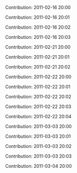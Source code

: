 Contribution: 2011-02-16 20:00

Contribution: 2011-02-16 20:01

Contribution: 2011-02-16 20:02

Contribution: 2011-02-16 20:03

Contribution: 2011-02-21 20:00

Contribution: 2011-02-21 20:01

Contribution: 2011-02-21 20:02

Contribution: 2011-02-22 20:00

Contribution: 2011-02-22 20:01

Contribution: 2011-02-22 20:02

Contribution: 2011-02-22 20:03

Contribution: 2011-02-22 20:04

Contribution: 2011-03-03 20:00

Contribution: 2011-03-03 20:01

Contribution: 2011-03-03 20:02

Contribution: 2011-03-03 20:03

Contribution: 2011-03-04 20:00

